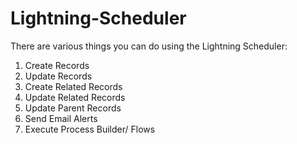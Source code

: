 # Lightning-Scheduler

There are various things you can do using the Lightning Scheduler:
  1. Create Records
  2. Update Records
  3. Create Related Records
  4. Update Related Records
  5. Update Parent Records
  6. Send Email Alerts
  7. Execute Process Builder/ Flows
